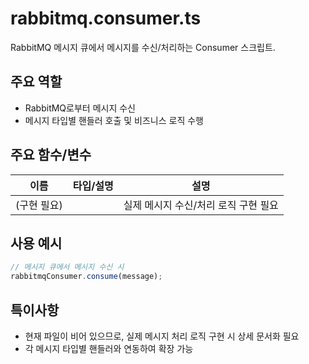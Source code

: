 # rabbitmq.consumer.ts

RabbitMQ 메시지 큐에서 메시지를 수신/처리하는 Consumer 스크립트.

## 주요 역할
- RabbitMQ로부터 메시지 수신
- 메시지 타입별 핸들러 호출 및 비즈니스 로직 수행

## 주요 함수/변수
| 이름         | 타입/설명                  | 설명                                  |
|--------------|---------------------------|---------------------------------------|
| (구현 필요)  |                           | 실제 메시지 수신/처리 로직 구현 필요   |

## 사용 예시
```typescript
// 메시지 큐에서 메시지 수신 시
rabbitmqConsumer.consume(message);
```

## 특이사항
- 현재 파일이 비어 있으므로, 실제 메시지 처리 로직 구현 시 상세 문서화 필요
- 각 메시지 타입별 핸들러와 연동하여 확장 가능
